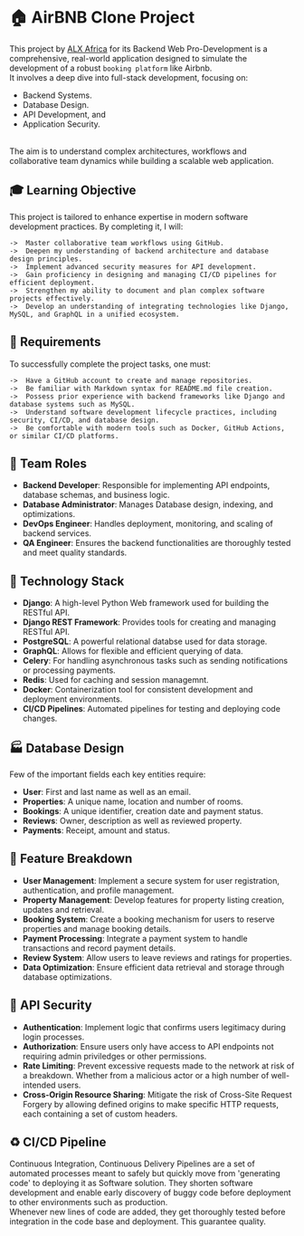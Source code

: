 # :house: AirBNB Clone Project

This project by <a href="https://www.alxafrica.com" target="_blank">ALX Africa</a> for its Backend Web Pro-Development is a comprehensive, real-world application designed to simulate the development of a robust ```booking platform``` like Airbnb.<br />
It involves a deep dive into full-stack development, focusing on:<br />
* Backend Systems.
* Database Design.
* API Development, and
* Application Security.
<br />
The aim is to understand complex architectures, workflows and collaborative team dynamics while building a scalable web application.

## :mortar_board: Learning Objective

This project is tailored to enhance expertise in modern software development practices. By completing it, I will:

```
->	Master collaborative team workflows using GitHub.
->	Deepen my understanding of backend architecture and database design principles.
->	Implement advanced security measures for API development.
->	Gain proficiency in designing and managing CI/CD pipelines for efficient deployment.
->	Strengthen my ability to document and plan complex software projects effectively.
->	Develop an understanding of integrating technologies like Django, MySQL, and GraphQL in a unified ecosystem.
```

## :scroll: Requirements

To successfully complete the project tasks, one must:

```
->	Have a GitHub account to create and manage repositories.
->	Be familiar with Markdown syntax for README.md file creation.
->	Possess prior experience with backend frameworks like Django and database systems such as MySQL.
->	Understand software development lifecycle practices, including security, CI/CD, and database design.
->	Be comfortable with modern tools such as Docker, GitHub Actions, or similar CI/CD platforms.
```
## :busts_in_silhouette: Team Roles

* <b>Backend Developer</b>: Responsible for implementing API endpoints, database schemas, and business logic.
* <b>Database Administrator</b>: Manages Database design, indexing, and optimizations.
* <b>DevOps Engineer</b>: Handles deployment, monitoring, and scaling of backend services.
* <b>QA Engineer</b>: Ensures the backend functionalities are thoroughly tested and meet quality standards.

## :wrench: Technology Stack

* <b>Django</b>: A high-level Python Web framework used for building the RESTful API.
* <b>Django REST Framework</b>: Provides tools for creating and managing RESTful API.
* <b>PostgreSQL</b>: A powerful relational databse used for data storage.
* <b>GraphQL</b>: Allows for flexible and efficient querying of data.
* <b>Celery</b>: For handling asynchronous tasks such as sending notifications or processing payments.
* <b>Redis</b>: Used for caching and session managemnt.
* <b>Docker</b>: Containerization tool for consistent development and deployment environments.
* <b>CI/CD Pipelines</b>: Automated pipelines for testing and deploying code changes.

## :factory: Database Design

Few of the important fields each key entities require:

* <b>User</b>: First and last name as well as an email.
* <b>Properties</b>: A unique name, location and number of rooms.
* <b>Bookings</b>: A unique identifier, creation date and payment status.
* <b>Reviews</b>: Owner, description as well as reviewed property.
* <b>Payments</b>: Receipt, amount and status.

## :page_with_curl: Feature Breakdown

* <b>User Management</b>: Implement a secure system for user registration, authentication, and profile management.
* <b>Property Management</b>: Develop features for property listing creation, updates and retrieval.
* <b>Booking System</b>: Create a booking mechanism for users to reserve properties and manage booking details.
* <b>Payment Processing</b>: Integrate a payment system to handle transactions and record payment details.
* <b>Review System</b>: Allow users to leave reviews and ratings for properties.
* <b>Data Optimization</b>: Ensure efficient data retrieval and storage through database optimizations.

## :vertical_traffic_light: API Security

* <b>Authentication</b>: Implement logic that confirms users legitimacy during login processes.
* <b>Authorization</b>: Ensure users only have access to API endpoints not requiring admin priviledges or other permissions.
* <b>Rate Limiting</b>: Prevent excessive requests made to the network at risk of a breakdown. Whether from a malicious actor or a high number of well-intended users.
* <b>Cross-Origin Resource Sharing</b>: Mitigate the risk of Cross-Site Request Forgery by allowing defined origins to make specific HTTP requests, each containing a set of custom headers.

## :recycle: CI/CD Pipeline

Continuous Integration, Continuous Delivery Pipelines are a set of automated processes meant to safely but quickly move from 'generating code' to deploying it as Software solution. They shorten software development and enable early discovery of buggy code before deployment to other environments such as production.<br />
Whenever new lines of code are added, they get thoroughly tested before integration in the code base and deployment. This guarantee quality.
